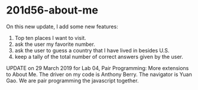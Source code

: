 # 201d56-about-me
On this new update, I add some new features:
1. Top ten places I want to visit.
2. ask the user my favorite number.
3. ask the user to guess a country that I have lived in besides U.S. 
4. keep a tally of the total number of correct answers given by the user.

UPDATE on 29 March 2019 for Lab 04, Pair Programming: More extensions to About Me.
The driver on my code is Anthony Berry. The navigator is Yuan Gao. We are pair programming the javascript together. 

